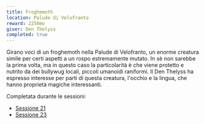```yaml
---
title: Froghemoth
location: Palude di Velofranto  
reward: 2250mo
giver: Den Thelyss
completed: true
---
```

<div class="dialogue">
    <div class="icon kynthea"></div>
    <p>Girano voci di un froghemoth nella Palude di Velofranto, un enorme creatura simile per certi aspetti a un rospo estremamente mutato. In sè non sarebbe la prima volta, ma in questo caso la particolarità è che viene protetto e nutrito da dei bullywug locali, piccoli umanoidi raniformi. Il Den Thelyss ha espresso interesse per parti di questa creatura, l'occhio e la lingua, che hanno proprietà magiche interessanti.</p>
</div>

Completata durante le sessioni:
- [Sessione 21]({{site.baseurl}}/xho/sessioni#sessione-21-la-marcia-di-urzin)
- [Sessione 23]({{site.baseurl}}/xho/sessioni#sessione-23-anfibi-sgraditi)